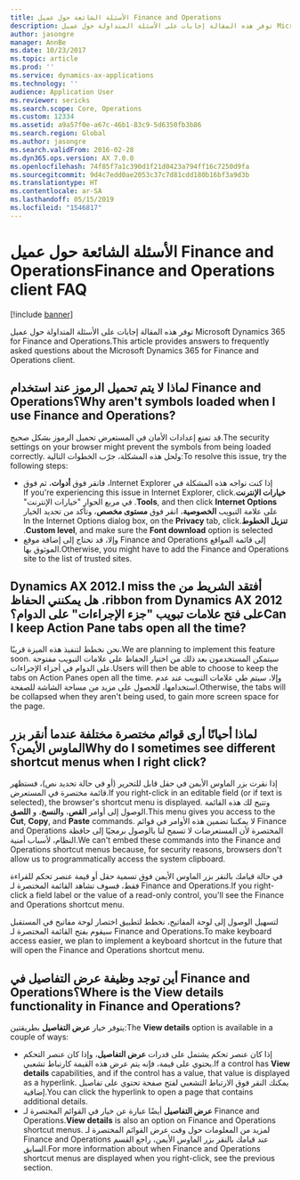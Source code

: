 ```yaml
---
title: الأسئلة الشائعة حول عميل Finance and Operations
description: توفر هذه المقالة إجابات على الأسئلة المتداولة حول عميل Microsoft Dynamics 365 for Finance and Operations.
author: jasongre
manager: AnnBe
ms.date: 10/23/2017
ms.topic: article
ms.prod: ''
ms.service: dynamics-ax-applications
ms.technology: ''
audience: Application User
ms.reviewer: sericks
ms.search.scope: Core, Operations
ms.custom: 12334
ms.assetid: a9a57f0e-a67c-46b1-83c9-5d6350fb3b86
ms.search.region: Global
ms.author: jasongre
ms.search.validFrom: 2016-02-28
ms.dyn365.ops.version: AX 7.0.0
ms.openlocfilehash: 74f85f7a1c390d1f21d0423a794ff16c7250d9fa
ms.sourcegitcommit: 9d4c7edd0ae2053c37c7d81cdd180b16bf3a9d3b
ms.translationtype: HT
ms.contentlocale: ar-SA
ms.lasthandoff: 05/15/2019
ms.locfileid: "1546817"
---
```

# <a name="finance-and-operations-client-faq"></a><span data-ttu-id="7a462-103">الأسئلة الشائعة حول عميل Finance and Operations</span><span class="sxs-lookup"><span data-stu-id="7a462-103">Finance and Operations client FAQ</span></span>

[!include [banner](../includes/banner.md)]

<span data-ttu-id="7a462-104">توفر هذه المقالة إجابات على الأسئلة المتداولة حول عميل Microsoft Dynamics 365 for Finance and Operations.</span><span class="sxs-lookup"><span data-stu-id="7a462-104">This article provides answers to frequently asked questions about the Microsoft Dynamics 365 for Finance and Operations client.</span></span>

## <a name="why-arent-symbols-loaded-when-i-use-finance-and-operations"></a><span data-ttu-id="7a462-105">لماذا لا يتم تحميل الرموز عند استخدام Finance and Operations؟</span><span class="sxs-lookup"><span data-stu-id="7a462-105">Why aren't symbols loaded when I use Finance and Operations?</span></span>

<span data-ttu-id="7a462-106">قد تمنع إعدادات الأمان في المستعرض تحميل الرموز بشكل صحيح.</span><span class="sxs-lookup"><span data-stu-id="7a462-106">The security settings on your browser might prevent the symbols from being loaded correctly.</span></span> <span data-ttu-id="7a462-107">ولحل هذه المشكلة، جرّب الخطوات التالية:</span><span class="sxs-lookup"><span data-stu-id="7a462-107">To resolve this issue, try the following steps:</span></span>

- <span data-ttu-id="7a462-108">‏‫إذا كنت تواجه هذه المشكلة في Internet Explorer، فانقر فوق **أدوات**، ثم فوق **خيارات الإنترنت**.</span><span class="sxs-lookup"><span data-stu-id="7a462-108">If you're experiencing this issue in Internet Explorer, click **Tools**, and then click **Internet Options**.</span></span> <span data-ttu-id="7a462-109">في مربع الحوار "خيارات الإنترنت" على علامة التبويب **الخصوصية**، انقر فوق **مستوى مخصص**، وتأكد من تحديد الخيار **تنزيل الخطوط**.</span><span class="sxs-lookup"><span data-stu-id="7a462-109">In the Internet Options dialog box, on the **Privacy** tab, click **Custom level**, and make sure the **Font download** option is selected.</span></span>
- <span data-ttu-id="7a462-110">وإلا، قد تحتاج إلى إضافة موقع Finance and Operations إلى قائمة المواقع الموثوق بها.</span><span class="sxs-lookup"><span data-stu-id="7a462-110">Otherwise, you might have to add the Finance and Operations site to the list of trusted sites.</span></span>

## <a name="i-miss-the-ribbon-from-dynamics-ax-2012-can-i-keep-action-pane-tabs-open-all-the-time"></a><span data-ttu-id="7a462-111">‏‫أفتقد الشريط من Dynamics AX 2012.</span><span class="sxs-lookup"><span data-stu-id="7a462-111">I miss the ribbon from Dynamics AX 2012.</span></span> <span data-ttu-id="7a462-112">هل يمكنني الحفاظ على فتح علامات تبويب "جزء الإجراءات" على الدوام؟‬</span><span class="sxs-lookup"><span data-stu-id="7a462-112">Can I keep Action Pane tabs open all the time?</span></span>

<span data-ttu-id="7a462-113">نحن نخطط لتنفيذ هذه الميزة قريبًا.</span><span class="sxs-lookup"><span data-stu-id="7a462-113">We are planning to implement this feature soon.</span></span> <span data-ttu-id="7a462-114">سيتمكن المستخدمون بعد ذلك من اختيار الحفاظ على علامات التبويب مفتوحة على الدوام في أجزاء الإجراءات.</span><span class="sxs-lookup"><span data-stu-id="7a462-114">Users will then be able to choose to keep the tabs on Action Panes open all the time.</span></span> <span data-ttu-id="7a462-115">وإلا، سيتم طي علامات التبويب عند عدم استخدامها، للحصول على مزيد من مساحة الشاشة للصفحة.</span><span class="sxs-lookup"><span data-stu-id="7a462-115">Otherwise, the tabs will be collapsed when they aren't being used, to gain more screen space for the page.</span></span>

## <a name="why-do-i-sometimes-see-different-shortcut-menus-when-i-right-click"></a><span data-ttu-id="7a462-116">لماذا أحيانًا أرى قوائم مختصرة مختلفة عندما أنقر بزر الماوس الأيمن؟</span><span class="sxs-lookup"><span data-stu-id="7a462-116">Why do I sometimes see different shortcut menus when I right click?</span></span>

<span data-ttu-id="7a462-117">إذا نقرت بزر الماوس الأيمن في حقل قابل للتحرير (أو في حالة تحديد نص)، فستظهر قائمة مختصرة في المستعرض.</span><span class="sxs-lookup"><span data-stu-id="7a462-117">If you right-click in an editable field (or if text is selected), the browser's shortcut menu is displayed.</span></span> <span data-ttu-id="7a462-118">وتتيح لك هذه القائمة الوصول إلى أوامر **القص**، و**النسخ**، و **اللصق**.</span><span class="sxs-lookup"><span data-stu-id="7a462-118">This menu gives you access to the **Cut**, **Copy**, and **Paste** commands.</span></span> <span data-ttu-id="7a462-119">لا يمكننا تضمين هذه الأوامر في قوائم Finance and Operations المختصرة لأن المستعرضات لا تسمح لنا بالوصول برمجيًا إلى حافظة النظام، لأسباب أمنية.</span><span class="sxs-lookup"><span data-stu-id="7a462-119">We can't embed these commands into the Finance and Operations shortcut menus because, for security reasons, browsers don't allow us to programmatically access the system clipboard.</span></span>

<span data-ttu-id="7a462-120">في حالة قيامك بالنقر بزر الماوس الأيمن فوق تسمية حقل أو قيمة عنصر تحكم للقراءة فقط، فسوف تشاهد القائمة المختصرة لـ Finance and Operations.</span><span class="sxs-lookup"><span data-stu-id="7a462-120">If you right-click a field label or the value of a read-only control, you'll see the Finance and Operations shortcut menu.</span></span>

<span data-ttu-id="7a462-121">لتسهيل الوصول إلى لوحة المفاتيح، نخطط لتطبيق اختصار لوحة مفاتيح في المستقبل سيقوم بفتح القائمة المختصرة لـ Finance and Operations.</span><span class="sxs-lookup"><span data-stu-id="7a462-121">To make keyboard access easier, we plan to implement a keyboard shortcut in the future that will open the Finance and Operations shortcut menu.</span></span>

## <a name="where-is-the-view-details-functionality-in-finance-and-operations"></a><span data-ttu-id="7a462-122">أين توجد وظيفة عرض التفاصيل في Finance and Operations؟</span><span class="sxs-lookup"><span data-stu-id="7a462-122">Where is the View details functionality in Finance and Operations?</span></span>

<span data-ttu-id="7a462-123">يتوفر خيار **عرض التفاصيل** بطريقتين:</span><span class="sxs-lookup"><span data-stu-id="7a462-123">The **View details** option is available in a couple of ways:</span></span>

- <span data-ttu-id="7a462-124">إذا كان عنصر تحكم يشتمل على قدرات **عرض التفاصيل**، وإذا كان عنصر التحكم يحتوي على قيمة، فإنه يتم عرض هذه القيمة كارتباط تشعبي.</span><span class="sxs-lookup"><span data-stu-id="7a462-124">If a control has **View details** capabilities, and if the control has a value, that value is displayed as a hyperlink.</span></span> <span data-ttu-id="7a462-125">يمكنك النقر فوق الارتباط التشعبي لفتح صفحة تحتوي على تفاصيل إضافية.</span><span class="sxs-lookup"><span data-stu-id="7a462-125">You can click the hyperlink to open a page that contains additional details.</span></span>
- <span data-ttu-id="7a462-126">**عرض التفاصيل** أيضًا عبارة عن خيار في القوائم المختصرة لـ Finance and Operations.</span><span class="sxs-lookup"><span data-stu-id="7a462-126">**View details** is also an option on Finance and Operations shortcut menus.</span></span> <span data-ttu-id="7a462-127">لمزيد من المعلومات حول وقت عرض القوائم المختصرة لـ Finance and Operations عند قيامك بالنقر بزر الماوس الأيمن، راجع القسم السابق.</span><span class="sxs-lookup"><span data-stu-id="7a462-127">For more information about when Finance and Operations shortcut menus are displayed when you right-click, see the previous section.</span></span>

